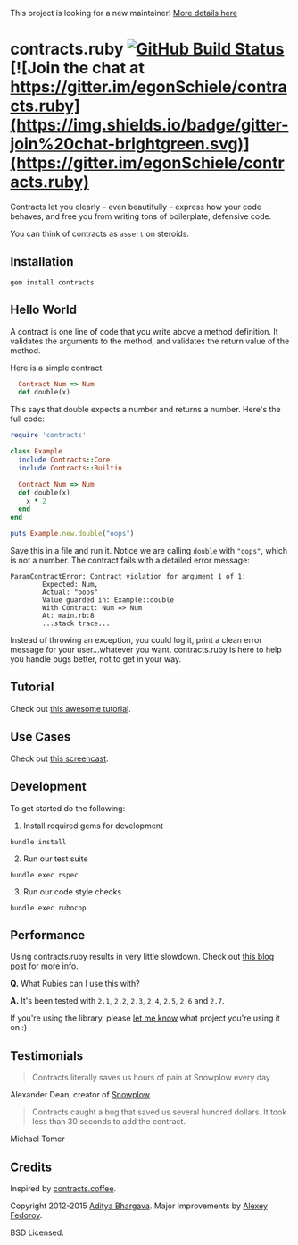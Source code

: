 This project is looking for a new maintainer! [More details here](https://github.com/egonSchiele/contracts.ruby/issues/249)

# contracts.ruby [![GitHub Build Status](https://img.shields.io/github/workflow/status/egonSchiele/contracts.ruby/Tests?style=flat-square)](https://github.com/egonSchiele/contracts.ruby/actions?query=workflow%3ATests) [![Join the chat at https://gitter.im/egonSchiele/contracts.ruby](https://img.shields.io/badge/gitter-join%20chat-brightgreen.svg)](https://gitter.im/egonSchiele/contracts.ruby)

Contracts let you clearly – even beautifully – express how your code behaves, and free you from writing tons of boilerplate, defensive code.

You can think of contracts as `assert` on steroids.

## Installation

    gem install contracts

## Hello World

A contract is one line of code that you write above a method definition. It validates the arguments to the method, and validates the return value of the method.

Here is a simple contract:

```ruby
  Contract Num => Num
  def double(x)
```

This says that double expects a number and returns a number. Here's the full code:

```ruby
require 'contracts'

class Example
  include Contracts::Core
  include Contracts::Builtin

  Contract Num => Num
  def double(x)
    x * 2
  end
end

puts Example.new.double("oops")
```

Save this in a file and run it. Notice we are calling `double` with `"oops"`, which is not a number. The contract fails with a detailed error message:

```
ParamContractError: Contract violation for argument 1 of 1:
        Expected: Num,
        Actual: "oops"
        Value guarded in: Example::double
        With Contract: Num => Num
        At: main.rb:8
        ...stack trace...
```

Instead of throwing an exception, you could log it, print a clean error message for your user...whatever you want. contracts.ruby is here to help you handle bugs better, not to get in your way.

## Tutorial

Check out [this awesome tutorial](https://egonschiele.github.io/contracts.ruby/).

## Use Cases

Check out [this screencast](https://vimeo.com/85883356).

## Development

To get started do the following:

1. Install required gems for development

  `bundle install`

2. Run our test suite

  `bundle exec rspec`
  
3. Run our code style checks
  
  `bundle exec rubocop`
  
## Performance

Using contracts.ruby results in very little slowdown. Check out [this blog post](http://adit.io/posts/2013-03-04-How-I-Made-My-Ruby-Project-10x-Faster.html#seconds-6) for more info.

**Q.** What Rubies can I use this with?

**A.** It's been tested with `2.1`, `2.2`, `2.3`, `2.4`, `2.5`, `2.6` and `2.7`.

If you're using the library, please [let me know](https://github.com/egonSchiele) what project you're using it on :)

## Testimonials

> Contracts literally saves us hours of pain at Snowplow every day

Alexander Dean, creator of [Snowplow](https://github.com/snowplow/snowplow)

> Contracts caught a bug that saved us several hundred dollars. It took less than 30 seconds to add the contract.

Michael Tomer

## Credits

Inspired by [contracts.coffee](http://disnet.github.io/contracts.coffee/).

Copyright 2012-2015 [Aditya Bhargava](http://adit.io).
Major improvements by [Alexey Fedorov](https://github.com/waterlink).

BSD Licensed.

